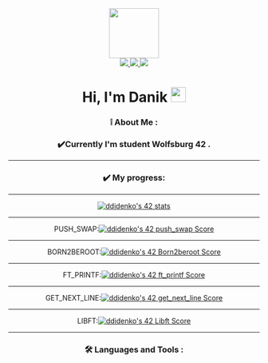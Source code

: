 <div id="header" align="center">
  <img src="https://media.giphy.com/media/v1.Y2lkPTc5MGI3NjExNWNnbDg1d3B2azRheXU5YzJ5YTlrc3lrYWZxeXU2c2xsY3JxZm96bSZlcD12MV9pbnRlcm5hbF9naWZfYnlfaWQmY3Q9cw/v0dGnTDFgEr68myH0C/giphy.gif" width="100"/>
<div id="badges"> 
  <a href="https://instagram.com/sunny.marshalo?igshid=OGQ5ZDc2ODk2ZA==">
  <img src="https://img.shields.io/badge/Instagram-red?logo=Instagram&logoColor=white&style=plastic"/>
</a>
  <a href="your-youtube-URL">
    <img src="https://img.shields.io/badge/Telegram-blue?style=plastic&logo=Telegram&logoColor=white"/>
  </a>
   <a href="your-youtube-URL">
    <img src="https://img.shields.io/badge/Gmail-white?style=plastic&logo=Gmail&logoColor=red"/>
  </a>
  
</div>

<img src="https://komarev.com/ghpvc/?username=DDanikD&style=plastic&color=red" alt=""/>
<h1>
  Hi, I'm Danik
  <img src="https://media.giphy.com/media/hvRJCLFzcasrR4ia7z/giphy.gif" width="30px"/>
</h1>

### :grey_exclamation: About Me :
### :heavy_check_mark:Currently I'm student Wolfsburg 42 .

---

### :heavy_check_mark: My progress:

---

[![ddidenko's 42 stats](https://badge42.vercel.app/api/v2/clke26ylw003008la55aher81/stats?cursusId=21&coalitionId=354)](https://github.com/JaeSeoKim/badge42)

---

PUSH_SWAP:[![ddidenko's 42 push_swap Score](https://badge42.vercel.app/api/v2/clke26ylw003008la55aher81/project/3144941)](https://github.com/JaeSeoKim/badge42)

---

BORN2BEROOT:[![ddidenko's 42 Born2beroot Score](https://badge42.vercel.app/api/v2/clke26ylw003008la55aher81/project/3128105)](https://github.com/JaeSeoKim/badge42)

---

FT_PRINTF:[![ddidenko's 42 ft_printf Score](https://badge42.vercel.app/api/v2/clke26ylw003008la55aher81/project/3110143)](https://github.com/JaeSeoKim/badge42)

---

GET_NEXT_LINE:[![ddidenko's 42 get_next_line Score](https://badge42.vercel.app/api/v2/clke26ylw003008la55aher81/project/3107801)](https://github.com/JaeSeoKim/badge42)

---

LIBFT:[![ddidenko's 42 Libft Score](https://badge42.vercel.app/api/v2/clke26ylw003008la55aher81/project/3092667)](https://github.com/JaeSeoKim/badge42)

---

### :hammer_and_wrench: Languages and Tools :




